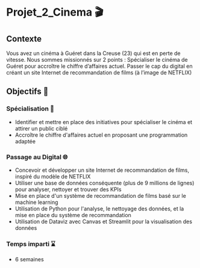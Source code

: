 # Projet_2_Cinema 🎬

## Contexte
Vous avez un cinéma à Guéret dans la Creuse (23) qui est en perte de vitesse. Nous sommes missionnés sur 2 points : Spécialiser le cinéma de Guéret pour accroître le chiffre d’affaires actuel. Passer le cap du digital en créant un site Internet de recommandation de films (à l’image de NETFLIX)

## Objectifs 🎯

### Spécialisation 🚀
- Identifier et mettre en place des initiatives pour spécialiser le cinéma et attirer un public ciblé
- Accroître le chiffre d'affaires actuel en proposant une programmation adaptée

### Passage au Digital 🌐
- Concevoir et développer un site Internet de recommandation de films, inspiré du modèle de NETFLIX
- Utiliser une base de données conséquente (plus de 9 millions de lignes) pour analyser, nettoyer et trouver des KPIs
- Mise en place d'un système de recommandation de films basé sur le machine learning
- Utilisation de Python pour l'analyse, le nettoyage des données, et la mise en place du système de recommandation
- Utilisation de Dataviz avec Canvas et Streamlit pour la visualisation des données

### Temps imparti ⌛ 
- 6 semaines
  
